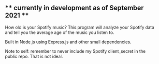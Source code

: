 <h2>** currently in development as of September 2021 **</h2>

<text>How old is your Spotify music? This program will analyze your Spotify data and tell you the average age of the music you listen to.</text>

<text>Built in Node.js using Express.js and other small dependencies.</text>

<text>Note to self: remember to never include my Spotify client_secret in the public repo. That is not ideal.</text>
